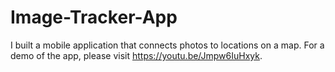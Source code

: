 # Image-Tracker-App

I built a mobile application that connects photos to locations on a map. For a demo of the app, please visit https://youtu.be/Jmpw6IuHxyk. 
